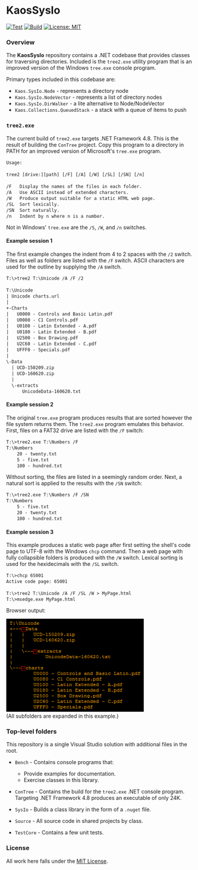 # KaosSysIo

[![Test](https://github.com/kaosborn/KaosSysIo/actions/workflows/test.yml/badge.svg)](https://github.com/kaosborn/KaosSysIo/actions/workflows/test.yml)
[![Build](https://github.com/kaosborn/KaosSysIo/actions/workflows/build.yml/badge.svg)](https://github.com/kaosborn/KaosSysIo/actions/workflows/build.yml)
[![License: MIT](https://img.shields.io/badge/License-MIT-yellow.svg)](https://github.com/kaosborn/Filebert/blob/master/LICENSE)

### Overview

The **KaosSysIo** repository contains a .NET codebase that provides classes for traversing directories.
Included is the `tree2.exe` utility program that is an improved version
of the Windows `tree.exe` console program.

Primary types included in this codebase are:

* `Kaos.SysIo.Node` - represents a directory node
* `Kaos.SysIo.NodeVector` - represents a list of directory nodes
* `Kaos.SysIo.DirWalker` - a lite alternative to Node/NodeVector
* `Kaos.Collections.QueuedStack` - a stack with a queue of items to push

### `tree2.exe`

The current build of `tree2.exe` targets .NET Framework 4.8.
This is the result of building the `ConTree` project.
Copy this program to a directory in PATH for an improved version of Microsoft's `tree.exe` program.

```
Usage:

tree2 [drive:][path] [/F] [/A] [/W] [/SL] [/SN] [/n]

/F   Display the names of the files in each folder.
/A   Use ASCII instead of extended characters.
/W   Produce output suitable for a static HTML web page.
/SL  Sort lexically.
/SN  Sort naturally.
/n   Indent by n where n is a number.
```

Not in Windows' `tree.exe` are the `/S`, `/W`, and `/n` switches.

#### Example session 1

The first example changes the indent from 4 to 2 spaces with the `/2` switch.
Files as well as folders are listed with the `/F` switch.
ASCII characters are used for the outline by supplying the `/A` switch.

````
T:\>tree2 T:\Unicode /A /F /2

T:\Unicode
| Unicode charts.url
|
+-Charts
|   U0000 - Controls and Basic Latin.pdf
|   U0080 - C1 Controls.pdf
|   U0100 - Latin Extended - A.pdf
|   U0180 - Latin Extended - B.pdf
|   U2500 - Box Drawing.pdf
|   U2C60 - Latin Extended - C.pdf
|   UFFF0 - Specials.pdf
|
\-Data
  | UCD-150209.zip
  | UCD-160620.zip
  |
  \-extracts
      UnicodeData-160620.txt
````

#### Example session 2

The original `tree.exe` program produces results that are sorted however the file system returns them.
The `tree2.exe` program emulates this behavior.
First, files on a FAT32 drive are listed with the `/F` switch:

```
T:\>tree2.exe T:\Numbers /F
T:\Numbers
    20 - twenty.txt
    5 - five.txt
    100 - hundred.txt
```

Without sorting, the files are listed in a seemingly random order.
Next, a natural sort is applied to the results with the `/SN` switch:

```
T:\>tree2.exe T:\Numbers /F /SN
T:\Numbers
    5 - five.txt
    20 - twenty.txt
    100 - hundred.txt
```

#### Example session 3

This example produces a static web page
after first setting the shell's code page to UTF-8 with the Windows `chcp` command.
Then a web page with fully collapsible folders is produced with the `/W` switch.
Lexical sorting is used for the hexidecimals with the `/SL` switch.

````
T:\>chcp 65001
Active code page: 65001

T:\>tree2 T:\Unicode /A /F /SL /W > MyPage.html
T:\>msedge.exe MyPage.html
````

Browser output:

![example 3](/Images/contree-example-unicode-1.png)  
(All subfolders are expanded in this example.)

### Top-level folders

This repository is a single Visual Studio solution with additional files in the root.

* `Bench` - Contains console programs that:

  * Provide examples for documentation.
  * Exercise classes in this library.

* `ConTree` - Contains the build for the `tree2.exe` .NET console program.
Targeting .NET Framework 4.8 produces an executable of only 24K.

* `SysIo` - Builds a class library in the form of a `.nuget` file.

* `Source` - All source code in shared projects by class.

* `TestCore` - Contains a few unit tests.

### License

All work here falls under the [MIT License](/LICENSE).